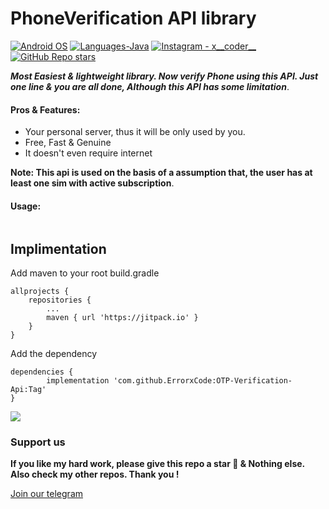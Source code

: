 # **PhoneVerification API library**

<p align="left">
  <a href="#"><img alt="Android OS" src="https://img.shields.io/badge/OS-Android-3DDC84?style=flat-square&logo=android"></a>
  <a href="#"><img alt="Languages-Java" src="https://img.shields.io/badge/Language-Java-1DA1F2?style=flat-square&logo=java"></a>
  <a href="https://www.instagram.com/x__coder__x/"><img alt="Instagram - x__coder__" src="https://img.shields.io/badge/Instagram-x____coder____x-lightgrey"></a>
  <a href="#"><img alt="GitHub Repo stars" src="https://img.shields.io/github/stars/ErrorxCode/OTP-Verification-Api?style=social"></a>
  </p>
  
***Most Easiest & lightweight library. Now verify Phone using this API. Just one line & you are all done, Although this API has some limitation***. 

#### Pros & Features:
- Your personal server, thus it will be only used by you.
- Free, Fast & Genuine
- It doesn't even require internet

**Note: This api is used on the basis of a assumption that, the user has at least one sim with active subscription**.


#### Usage:
```java

```

## Implimentation
Add maven to your root build.gradle
```
allprojects {
	repositories {
		...
		maven { url 'https://jitpack.io' }
	}
}
```
Add the dependency
```
dependencies {
	    implementation 'com.github.ErrorxCode:OTP-Verification-Api:Tag'
}
```
[![](https://jitpack.io/v/ErrorxCode/OTP-Verification-Api.svg)](https://jitpack.io/#ErrorxCode/OTP-Verification-Api)


### Support us
**If you like my hard work, please give this repo a star 🌟 & Nothing else.**
**Also check my other repos. Thank you !**


[Join our telegram ](http://t.me/AndroDeveloperss)
